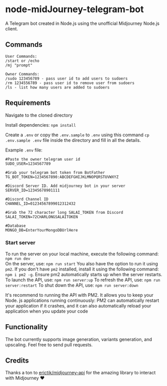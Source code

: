 # node-midJourney-telegram-bot

A Telegram bot created in Node.js using the unofficial Midjourney Node.js client.

## Commands

```
User Commands:
/start or /echo
/mj "prompt"

Owner Commands:
/sudo 123456789 - pass user id to add users to sudoers
/rm 1234556789 - pass user id to remove user from sudoers
/ls - list how many users are added to sudoers
```

## Requirements

Navigate to the cloned directory

Install dependencies: `npm install`

Create a `.env` or copy the `.env.sample` to `.env` using this command
`cp .env.sample .env` file inside the directory and fill in all the details.

Example `.env` file:

```
#Paste the owner telegram user id
SUDO_USER=1234567789

#Grab your telegram bot token from BotFather
TG_BOT_TOKEN=1234567890:ABCDEFGHIJKLMNOPQRSTUVWXYZ

#Discord Server ID. Add midjourney bot in your server
SERVER_ID=12345678901111

#Discord Channel ID
CHANNEL_ID=01234567899012312432

#Grab the 72 character long SALAI_TOKEN from Discord
SALAI_TOKEN=72CHARLONGSALAITOKEN

#Database
MONGO_DB=EnterYourMongoDBUrlHere
```

### Start server

To run the server on your local machine, execute the following command: `npm run dev`
<br>On the server, use: `npm run start`
You also have the option to run it using `pm2`. If you don't have `pm2` installed, install it using the following command: `npm i pm2 -g`. Ensure pm2 automatically starts up when the server restarts.
To launch the API, use: `npm run server:up`
To refresh the API, use: `npm run server:restart`
To shut down the API, use: `npm run server:down`

It's recommend to running the API with PM2. It allows you to keep your Node. js applications running continuously: PM2 can automatically restart your application if it crashes, and it can also automatically reload your application when you update your code

## Functionality

The bot currently supports image generation, variants generation, and upscaling. Feel free to send pull requests.

## Credits

Thanks a ton to [erictik/midjourney-api](https://github.com/erictik/midjourney-api) for the amazing library to interact with Midjourney ❤️
